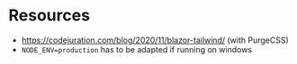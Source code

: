 # Resources
- https://codejuration.com/blog/2020/11/blazor-tailwind/ (with PurgeCSS)
- `NODE_ENV=production` has to be adapted if running on windows